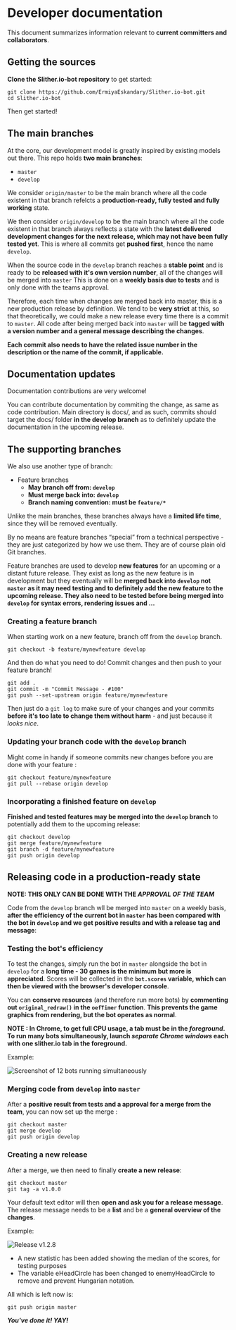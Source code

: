 # Developer documentation
This document summarizes information relevant to **current committers and collaborators**.

## Getting the sources
**Clone the Slither.io-bot repository** to get started:
```shell
git clone https://github.com/ErmiyaEskandary/Slither.io-bot.git
cd Slither.io-bot
```
Then get started!
## The main branches
At the core, our development model is greatly inspired by existing models out there. This repo holds **two main branches**:
* `master`
* `develop`

We consider `origin/master` to be the main branch where all the code existent in that branch refelcts a **production-ready, fully tested and fully working** state.

We then consider `origin/develop` to be the main branch where all the code existent in that branch always reflects a state with the **latest delivered development changes for the next release, which may not have been fully tested yet**. This is where all commits get **pushed first**, hence the name `develop`.

When the source code in the `develop` branch reaches a **stable point** and is ready to be **released with it's own version number**, all of the changes will be merged into `master` This is done on a **weekly basis due to tests** and is only done with the teams approval.

Therefore, each time when changes are merged back into master, this is a new production release by definition. We tend to be **very strict** at this, so that theoretically, we could make a new release every time there is a commit to `master`. All code after being merged back into `master` will be **tagged with a version number and a general message describing the changes**.

**Each commit also needs to have the related issue number in the description or the name of the commit, if applicable.**

## Documentation updates
Documentation contributions are very welcome!

You can contribute documentation by commiting the change, as same as code contribution. Main directory is docs/, and as such, commits should target the docs/ folder **in the develop branch** as to definitely update the documentation in the upcoming release.

## The supporting branches
We also use another type of branch:
* Feature branches
  * **May branch off from: `develop`**
  * **Must merge back into: `develop`**
  * **Branch naming convention: must be `feature/*`**

Unlike the main branches, these branches always have a **limited life time**, since they will be removed eventually.

By no means are feature branches “special” from a technical perspective - they are just categorized by how we use them. They are of course plain old Git branches.

Feature branches are used to develop **new features** for an upcoming or a distant future release. They exist as long as the new feature is in development but they eventually will be **merged back into `develop` not `master` as it may need testing and to definitely add the new feature to the upcoming release. They also need to be tested before being merged into `develop` for syntax errors, rendering issues and ...**

### Creating a feature branch
When starting work on a new feature, branch off from the `develop` branch.
```shell
git checkout -b feature/mynewfeature develop
```
And then do what you need to do! Commit changes and then push to your feature branch!
```shell
git add .
git commit -m "Commit Message - #100"
git push --set-upstream origin feature/mynewfeature
```
Then just do a `git log` to make sure of your changes and your commits **before it's too late to change them without harm** - and just because it *looks nice*.

### Updating your branch code with the `develop` branch
Might come in handy if someone commits new changes before you are done with your feature :
```shell
git checkout feature/mynewfeature
git pull --rebase origin develop
```

### Incorporating a finished feature on `develop`
**Finished and tested features may be merged into the `develop` branch** to potentially add them to the upcoming release:
```shell
git checkout develop
git merge feature/mynewfeature
git branch -d feature/mynewfeature
git push origin develop
```

## Releasing code in a production-ready state
**NOTE: THIS ONLY CAN BE DONE WITH THE _APPROVAL OF THE TEAM_**

Code from the `develop` branch wll be merged into `master` on a weekly basis, **after the efficiency of the current bot in `master` has been compared with the bot in `develop` and we get positive results and with a release tag and message**:

### Testing the bot's efficiency
To test the changes, simply run the bot in `master` alongside the bot in `develop` for a **long time - 30 games is the minimum but more is appreciated**. Scores will be collected in the **`bot.scores` variable, which can then be viewed with the browser's developer console**.

You can **conserve resources** (and therefore run more bots) by **commenting out `original_redraw()` in the `oefTimer` function**. **This prevents the game graphics from rendering, but the bot operates as normal**.

**NOTE : In Chrome, to get full CPU usage, a tab must be in the *foreground*. To run many bots simultaneously, launch *separate Chrome windows* each with one slither.io tab in the foreground.**

Example:

![Screenshot of 12 bots running simultaneously](http://i.imgur.com/9QaS5LD.png)

### Merging code from `develop` into `master`
After a **positive result from tests and a approval for a merge from the team**, you can now set up the merge :
```shell
git checkout master
git merge develop
git push origin develop
```

### Creating a new release
After a merge, we then need to finally **create a new release**:
```shell
git checkout master
git tag -a v1.0.0
```
Your default text editor will then **open and ask you for a release message**.
The release message needs to be a **list** and be a **general overview of the changes**.

Example:

![Release v1.2.8](http://i.imgur.com/GJTitLs.png)
* A new statistic has been added showing the median of the scores, for testing purposes
* The variable eHeadCircle has been changed to enemyHeadCircle to remove and prevent Hungarian notation.

All which is left now is:
```shell
git push origin master
```

**_You've done it! YAY!_**
